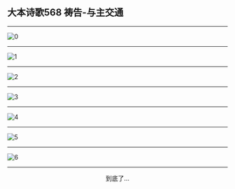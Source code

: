
## 大本诗歌568 祷告-与主交通
        
<div id="aplayer0"></div>

---

<img alt="0" data-original="/data/d0568/0">

---

<img alt="1" data-original="/data/d0568/1">

---

<img alt="2" data-original="/data/d0568/2">

---

<img alt="3" data-original="/data/d0568/3">

---

<img alt="4" data-original="/data/d0568/4">

---

<img alt="5" data-original="/data/d0568/5">

---

<img alt="6" data-original="/data/d0568/6">

---

<p style="text-align: center">到底了...</p>

<script src="/js/dist-view.js"></script>

<script>
MAIN.id = 'd0568';
        
const ap0 = new APlayer({
    container: document.getElementById('aplayer0'),
    volume: 1,
    loop: 'none',
    preload: 'none',
    audio: [{
        name: '大本诗歌568.mp3',
        artist: '大本诗歌',
        url: 'https://res.wx.qq.com/voice/getvoice?mediaid=MzI0NTk3MDM5M18yMjQ3NDk0NjY3',
        cover: '/favicon'
    }]
});
</script>
